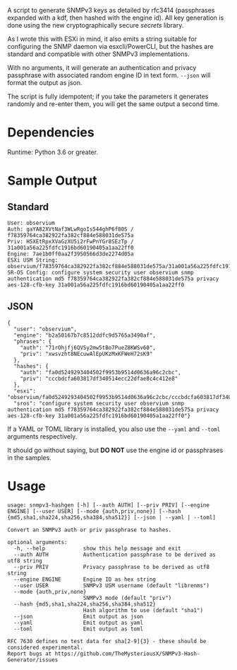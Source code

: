 A script to generate SNMPv3 keys as detailed by rfc3414 (passphrases expanded with a kdf, then hashed with the engine id). All key generation is done using the new cryptographically secure _secrets_ library.

As I wrote this with ESXi in mind, it also emits a string suitable for configuring the SNMP daemon via esxcli/PowerCLI, but the hashes are standard and compatible with other SNMPv3 implementations.

With no arguments, it will generate an authentication and privacy passphrase with associated random engine ID in text form. `--json` will format the output as json.

The script is fully idempotent; if you take the parameters it generates randomly and re-enter them, you will get the same output a second time.

Dependencies
============
Runtime: Python 3.6 or greater.

Sample Output
=============

Standard
--------

```
User: observium
Auth: gaYA82XVtNaf3WLwRgoIs544ghP6f80S / f78359764ca382922fa382cf884e588031de575a
Priv: H5XEtRpxXVaGzXU5i2rFwPnYGr8SEzTp / 31a001a56a225fdfc1916bd60190405a1aa22ff0
Engine: 7ae1b0ff0aa2f3950566d3de2274d05a
ESXi USM String: observium/f78359764ca382922fa382cf884e588031de575a/31a001a56a225fdfc1916bd60190405a1aa22ff0/authpriv
SR-OS Config: configure system security user observium snmp authentication md5 f78359764ca382922fa382cf884e588031de575a privacy aes-128-cfb-key 31a001a56a225fdfc1916bd60190405a1aa22ff0
```

JSON
----

```
{
  "user": "observium",
  "engine": "b2a50167b7c8512ddfc9d5765a3490af",
  "phrases": {
    "auth": "71rOhjfj6QVSy2mw5tBo7PueZ8KWSv60",
    "priv": "xwsvzht8NEcuwAlEpUKzMxKFWeH72sK9"
  },
  "hashes": {
    "auth": "fa0d5249293404502f9953b9514d0636a96c2cbc",
    "priv": "cccbdcfa603817df340514ecc22dfae8c4c412e8"
  },
  "esxi": "observium/fa0d5249293404502f9953b9514d0636a96c2cbc/cccbdcfa603817df340514ecc22dfae8c4c412e8/authpriv",
  "sros": "configure system security user observium snmp authentication md5 f78359764ca382922fa382cf884e588031de575a privacy aes-128-cfb-key 31a001a56a225fdfc1916bd60190405a1aa22ff0"}
```

If a YAML or TOML library is installed, you also use the `--yaml` and `--toml` arguments respectively.

It should go without saying, but **DO NOT** use the engine id or passphrases in the samples.

Usage
=====

```
usage: snmpv3-hashgen [-h] [--auth AUTH] [--priv PRIV] [--engine ENGINE] [--user USER] [--mode {auth,priv,none}] [--hash {md5,sha1,sha224,sha256,sha384,sha512}] [--json | --yaml | --toml]

Convert an SNMPv3 auth or priv passphrase to hashes.

optional arguments:
  -h, --help            show this help message and exit
  --auth AUTH           Authentication passphrase to be derived as utf8 string
  --priv PRIV           Privacy passphrase to be derived as utf8 string
  --engine ENGINE       Engine ID as hex string
  --user USER           SNMPv3 USM username (default "librenms")
  --mode {auth,priv,none}
                        SNMPv3 mode (default "priv")
  --hash {md5,sha1,sha224,sha256,sha384,sha512}
                        Hash algorithm to use (default "sha1")
  --json                Emit output as json
  --yaml                Emit output as yaml
  --toml                Emit output as toml

RFC 7630 defines no test data for sha[2-9]{3} - these should be considered experimental.
Report bugs at https://github.com/TheMysteriousX/SNMPv3-Hash-Generator/issues
```
